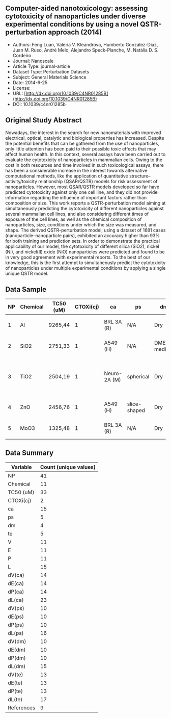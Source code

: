 <script type='text/javascript' src='https://d1bxh8uas1mnw7.cloudfront.net/assets/embed.js'></script>

<div style="float: right; width: 200px" class='altmetric-embed' data-badge-type='donut' data-condensed='true' data-badge-details='right' data-doi="10.1039/c4nr01285b"></div>

## Computer-aided nanotoxicology: assessing cytotoxicity of nanoparticles under diverse experimental conditions by using a novel QSTR-perturbation approach (2014)
<script type="application/ld+json">
	{	
		"@context": {
			"bs": "https://bioschemas.org/",
			"schema": "https://schema.org/",
			"citation": "schema:citation",
			"name": "schema:name",
			"url": "schema:url",
			"variableMeasured": "schema:variableMeasured"
		},
		"variableMeasured": [
			{
				"@type": "schema:PropertyValue",
				"name": "MI-R1.3-ABSTRACT-BASIC-CHEMICAL_COMPOSITION"
			},
			{
				"@type": "schema:PropertyValue",
				"name": "MI-R1.3-ABSTRACT-PHYSCHEM-SHAPE"
			},
			{
				"@type": "schema:PropertyValue",
				"name": "MI-R1.3-ABSTRACT-PHYSCHEM-SIZE"
			},
			{
				"@type": "schema:PropertyValue",
				"name": "MI-R1.3-ABSTRACT-TOX-EXPOSURE_TIME"
			}
		],
		"@type": "schema:Dataset",
		"name": "Computer-aided nanotoxicology: assessing cytotoxicity of nanoparticles under diverse experimental conditions by using a novel QSTR-perturbation approach",
		"url": "http://dx.doi.org/10.1039/C4NR01285B",
		"citation": "https://doi.org/10.1039/c4nr01285b",
		"@id": "10.1039/c4nr01285b",
		"http://purl.org/dc/terms/conformsTo": { "@type": "schema:CreativeWork", "@id": "https://bioschemas.org/profiles/Dataset/1.0-RELEASE" },
		"schema:license": "",
		"schema:creator": [
		  {
			"@type": "schema:Organization",
			"name": "RiskGONE"
		  }
		],
		"schema:datePublished": "2014-6-25"
	}
</script>

* Authors: Feng Luan, Valeria V. Kleandrova, Humberto González-Díaz, Juan M. Ruso, André Melo, Alejandro Speck-Planche, M. Natália D. S. Cordeiro
* Journal: Nanoscale
* Article Type: journal-article
* Dataset Type: Perturbation Datasets
* Subject: General Materials Science
* Date: 2014-6-25
* License: []()
* URL: [http://dx.doi.org/10.1039/C4NR01285B](http://dx.doi.org/10.1039/C4NR01285B)
* DOI: 10.1039/c4nr01285b



## Original Study Abstract

Nowadays, the interest in the search for new nanomaterials with improved electrical, optical, catalytic and biological properties has increased. Despite the potential benefits that can be gathered from the use of nanoparticles, only little attention has been paid to their possible toxic effects that may affect human health. In this context, several assays have been carried out to evaluate the cytotoxicity of nanoparticles in mammalian cells. Owing to the cost in both resources and time involved in such toxicological assays, there has been a considerable increase in the interest towards alternative computational methods, like the application of quantitative structure–activity/toxicity relationship (QSAR/QSTR) models for risk assessment of nanoparticles. However, most QSAR/QSTR models developed so far have predicted cytotoxicity against only one cell line, and they did not provide information regarding the influence of important factors rather than composition or size. This work reports a QSTR-perturbation model aiming at simultaneously predicting the cytotoxicity of different nanoparticles against several mammalian cell lines, and also considering different times of exposure of the cell lines, as well as the chemical composition of nanoparticles, size, conditions under which the size was measured, and shape. The derived QSTR-perturbation model, using a dataset of 1681 cases (nanoparticle–nanoparticle pairs), exhibited an accuracy higher than 93% for both training and prediction sets. In order to demonstrate the practical applicability of our model, the cytotoxicity of different silica (SiO2), nickel (Ni), and nickel(II) oxide (NiO) nanoparticles were predicted and found to be in very good agreement with experimental reports. To the best of our knowledge, this is the first attempt to simultaneously predict the cytotoxicity of nanoparticles under multiple experimental conditions by applying a single unique QSTR model.


## Data Sample

|NP |Chemical|TC50 (uM)|CTOXi(cj)|ca          |ps          |dm         |te |V     |E    |P    |L  |dV(ca)|dE(ca)|dP(ca)|dL(ca)|dV(ps)|dE(ps)|dP(ps)|dL(ps) |dV(dm)|dE(dm)|dP(dm)|dL(dm) |dV(te)|dE(te)|dP(te)|dL(te) |References                                                                |
|---|--------|---------|---------|------------|------------|-----------|---|------|-----|-----|---|------|------|------|------|------|------|------|-------|------|------|------|-------|------|------|------|-------|--------------------------------------------------------------------------|
|1  |Al      |9265,44  |1        |BRL 3A (R)  |N/A         |Dry        |24 |9,98  |1,61 |8,3  |103|-1,249|-0,931|3,25  |50,5  |-2,165|-1,096|4,416 |47,171 |-0,256|-0,739|2,774 |40,909 |-0,848|-0,941|3,778 |55,347 |Toxicol In Vitro 2005 19(7) 975-983                                       |
|2  |SiO2    |2751,33  |1        |A549 (H)    |N/A         |DMEM medium|24 |13,367|2,927|2,329|104|1,088 |0,113 |-0,743|61    |1,222 |0,22  |-1,555|48,171 |0     |0     |0     |43,733 |2,539 |0,375 |-2,194|56,347 |Nanotoxicology 2010 4(4) 382-395                                          |
|3  |TiO2    |2504,19  |1        |Neuro-2A (M)|spherical   |Dry        |48 |12,88 |2,807|5,395|40 |0     |0     |0     |0     |3,535 |0,648 |-1,279|-33,75 |2,644 |0,457 |-0,131|-22,091|0     |0     |0     |0      |J Environ Sci Health A Tox Hazard Subst Environ Eng. 2006 41(12) 2699-2711|
|4  |ZnO     |2456,76  |1        |A549 (H)    |slice-shaped|Dry        |24 |11,6  |2,545|3,597|50 |-0,679|-0,268|0,525 |7     |0     |0     |0     |0      |1,364 |0,196 |-1,93 |-12,091|0,772 |-0,006|-0,926|2,347  |Nanotoxicology 2012 6(7) 746-756                                          |
|5  |MoO3    |1325,48  |1        |BRL 3A (R)  |N/A         |Dry        |24 |12,85 |2,995|3,795|30 |1,621 |0,454 |-1,256|-22,5 |0,705 |0,289 |-0,089|-25,829|2,614 |0,646 |-1,732|-32,091|2,022 |0,444 |-0,728|-17,653|Toxicol In Vitro 2005 19(7) 975-983                                       |


## Data Summary

| **Variable**                    | **Count (unique values)** |
| ------------------------------- | ------------------------- |
|NP |41 |
|Chemical|11 |
|TC50 (uM)|33 |
|CTOXi(cj)|2  |
|ca |15 |
|ps |5  |
|dm |4  |
|te |5  |
|V  |11 |
|E  |11 |
|P  |11 |
|L  |15 |
|dV(ca)|14 |
|dE(ca)|14 |
|dP(ca)|14 |
|dL(ca)|23 |
|dV(ps)|10 |
|dE(ps)|10 |
|dP(ps)|10 |
|dL(ps)|16 |
|dV(dm)|10 |
|dE(dm)|10 |
|dP(dm)|10 |
|dL(dm)|15 |
|dV(te)|13 |
|dE(te)|13 |
|dP(te)|13 |
|dL(te)|17 |
|References|9  |
